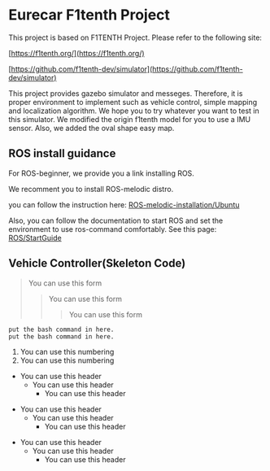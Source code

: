 # Eurecar F1tenth Project
This project is based on F1TENTH Project.
Please refer to the following site:

[https://f1tenth.org/](https://f1tenth.org/)

[https://github.com/f1tenth-dev/simulator](https://github.com/f1tenth-dev/simulator)

This project provides gazebo simulator and messeges. 
Therefore, it is proper environment to implement such as vehicle control, simple mapping and localization algorithm. We hope you to try whatever you want to test in this simulator. We modified the origin f1tenth model for you to use a IMU sensor. Also, we added the oval shape easy map. 

## ROS install guidance
For ROS-beginner, we provide you a link installing ROS.

We recomment you to install ROS-melodic distro.

you can follow the instruction here:
[ROS-melodic-installation/Ubuntu](http://wiki.ros.org/melodic/Installation/Ubuntu)

Also, you can follow the documentation to start ROS and set the environment to use ros-command comfortably.
See this page: [ROS/StartGuide](http://wiki.ros.org/ROS/StartGuide)


## Vehicle Controller(Skeleton Code) 
> You can use this form
>	> You can use this form
> > > You can use this form

```
put the bash command in here.
put the bash command in here.
```

1. You can use this numbering
2. You can use this numbering

* You can use this header
  * You can use this header
    * You can use this header

+ You can use this header
  + You can use this header
    + You can use this header

- You can use this header
  - You can use this header
    - You can use this header
 
